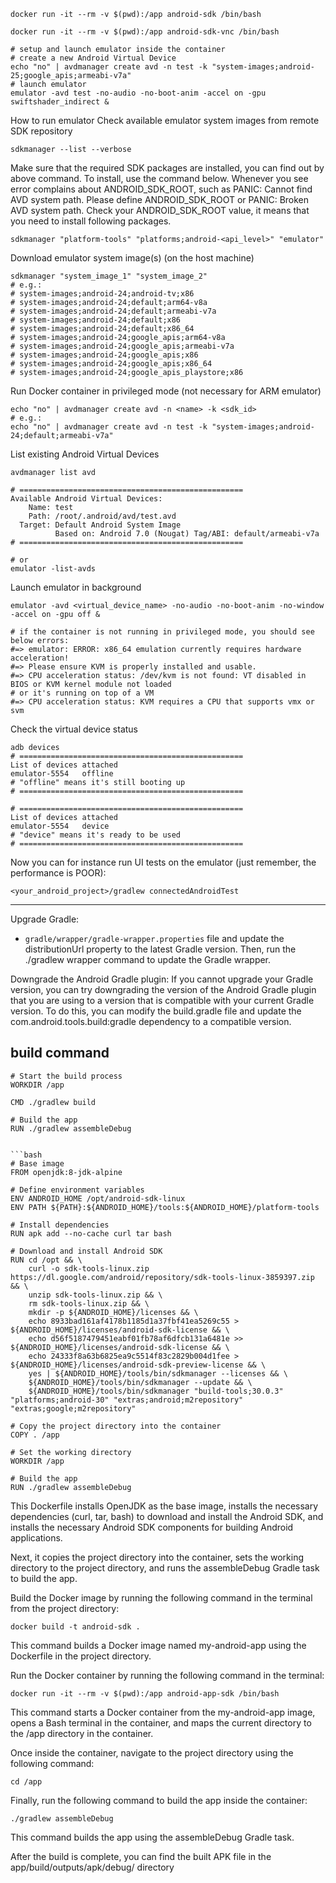 ```
docker run -it --rm -v $(pwd):/app android-sdk /bin/bash
```
```
docker run -it --rm -v $(pwd):/app android-sdk-vnc /bin/bash
```

```
# setup and launch emulator inside the container
# create a new Android Virtual Device
echo "no" | avdmanager create avd -n test -k "system-images;android-25;google_apis;armeabi-v7a"
# launch emulator
emulator -avd test -no-audio -no-boot-anim -accel on -gpu swiftshader_indirect &
```

How to run emulator
Check available emulator system images from remote SDK repository

```
sdkmanager --list --verbose
```

Make sure that the required SDK packages are installed, you can find out by above command. To install, use the command below. Whenever you see error complains about ANDROID_SDK_ROOT, such as PANIC: Cannot find AVD system path. Please define ANDROID_SDK_ROOT or PANIC: Broken AVD system path. Check your ANDROID_SDK_ROOT value, it means that you need to install following packages.

```
sdkmanager "platform-tools" "platforms;android-<api_level>" "emulator"
```
Download emulator system image(s) (on the host machine)

```
sdkmanager "system_image_1" "system_image_2"
# e.g.:
# system-images;android-24;android-tv;x86
# system-images;android-24;default;arm64-v8a
# system-images;android-24;default;armeabi-v7a
# system-images;android-24;default;x86
# system-images;android-24;default;x86_64
# system-images;android-24;google_apis;arm64-v8a
# system-images;android-24;google_apis;armeabi-v7a
# system-images;android-24;google_apis;x86
# system-images;android-24;google_apis;x86_64
# system-images;android-24;google_apis_playstore;x86
```
Run Docker container in privileged mode (not necessary for ARM emulator)

```
echo "no" | avdmanager create avd -n <name> -k <sdk_id>
# e.g.:
echo "no" | avdmanager create avd -n test -k "system-images;android-24;default;armeabi-v7a"
```
List existing Android Virtual Devices

```
avdmanager list avd

# ==================================================
Available Android Virtual Devices:
    Name: test
    Path: /root/.android/avd/test.avd
  Target: Default Android System Image
          Based on: Android 7.0 (Nougat) Tag/ABI: default/armeabi-v7a
# ==================================================

# or
emulator -list-avds
```

Launch emulator in background

```
emulator -avd <virtual_device_name> -no-audio -no-boot-anim -no-window -accel on -gpu off &

# if the container is not running in privileged mode, you should see below errors:
#=> emulator: ERROR: x86_64 emulation currently requires hardware acceleration!
#=> Please ensure KVM is properly installed and usable.
#=> CPU acceleration status: /dev/kvm is not found: VT disabled in BIOS or KVM kernel module not loaded
# or it's running on top of a VM
#=> CPU acceleration status: KVM requires a CPU that supports vmx or svm
```

Check the virtual device status

```
adb devices
# ==================================================
List of devices attached
emulator-5554	offline
# "offline" means it's still booting up
# ==================================================

# ==================================================
List of devices attached
emulator-5554	device
# "device" means it's ready to be used
# ==================================================
```
Now you can for instance run UI tests on the emulator (just remember, the performance is POOR):

```
<your_android_project>/gradlew connectedAndroidTest
```

---

Upgrade Gradle: 
- `gradle/wrapper/gradle-wrapper.properties` file and update the distributionUrl property to the latest Gradle version. Then, run the ./gradlew wrapper command to update the Gradle wrapper.

Downgrade the Android Gradle plugin: If you cannot upgrade your Gradle version, you can try downgrading the version of the Android Gradle plugin that you are using to a version that is compatible with your current Gradle version. To do this, you can modify the build.gradle file and update the com.android.tools.build:gradle dependency to a compatible version.

## build command
```
# Start the build process
WORKDIR /app

CMD ./gradlew build

# Build the app
RUN ./gradlew assembleDebug
```
```

```bash
# Base image
FROM openjdk:8-jdk-alpine

# Define environment variables
ENV ANDROID_HOME /opt/android-sdk-linux
ENV PATH ${PATH}:${ANDROID_HOME}/tools:${ANDROID_HOME}/platform-tools

# Install dependencies
RUN apk add --no-cache curl tar bash

# Download and install Android SDK
RUN cd /opt && \
    curl -o sdk-tools-linux.zip https://dl.google.com/android/repository/sdk-tools-linux-3859397.zip && \
    unzip sdk-tools-linux.zip && \
    rm sdk-tools-linux.zip && \
    mkdir -p ${ANDROID_HOME}/licenses && \
    echo 8933bad161af4178b1185d1a37fbf41ea5269c55 > ${ANDROID_HOME}/licenses/android-sdk-license && \
    echo d56f5187479451eabf01fb78af6dfcb131a6481e >> ${ANDROID_HOME}/licenses/android-sdk-license && \
    echo 24333f8a63b6825ea9c5514f83c2829b004d1fee > ${ANDROID_HOME}/licenses/android-sdk-preview-license && \
    yes | ${ANDROID_HOME}/tools/bin/sdkmanager --licenses && \
    ${ANDROID_HOME}/tools/bin/sdkmanager --update && \
    ${ANDROID_HOME}/tools/bin/sdkmanager "build-tools;30.0.3" "platforms;android-30" "extras;android;m2repository" "extras;google;m2repository"

# Copy the project directory into the container
COPY . /app

# Set the working directory
WORKDIR /app

# Build the app
RUN ./gradlew assembleDebug
```

This Dockerfile installs OpenJDK as the base image, installs the necessary dependencies (curl, tar, bash) to download and install the Android SDK, and installs the necessary Android SDK components for building Android applications.

Next, it copies the project directory into the container, sets the working directory to the project directory, and runs the assembleDebug Gradle task to build the app.

Build the Docker image by running the following command in the terminal from the project directory:

```
docker build -t android-sdk .
```
This command builds a Docker image named my-android-app using the Dockerfile in the project directory.

Run the Docker container by running the following command in the terminal:

```
docker run -it --rm -v $(pwd):/app android-app-sdk /bin/bash
```
This command starts a Docker container from the my-android-app image, opens a Bash terminal in the container, and maps the current directory to the /app directory in the container.

Once inside the container, navigate to the project directory using the following command:

```
cd /app
```
Finally, run the following command to build the app inside the container:
```
./gradlew assembleDebug
```
This command builds the app using the assembleDebug Gradle task.

After the build is complete, you can find the built APK file in the app/build/outputs/apk/debug/ directory
